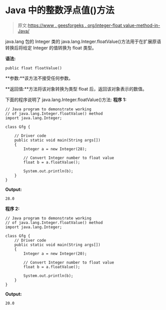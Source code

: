 # Java 中的整数浮点值()方法

> 原文:[https://www . geesforgeks . org/integer-float value-method-in-Java/](https://www.geeksforgeeks.org/integer-floatvalue-method-in-java/)

java.lang 包的 Integer 类的 java.lang.Integer.floatValue()方法用于在扩展原语转换后将给定 Integer 的值转换为 float 类型。

**语法:**

```
public float floatValue()
```

**参数:**该方法不接受任何参数。

**返回值:**方法将该对象转换为类型 float 后，返回该对象表示的数值。

下面的程序说明了 java.lang.Integer.floatValue()方法:
**程序 1:**

```
// Java program to demonstrate working
// of java.lang.Integer.floatValue() method
import java.lang.Integer;

class Gfg {

    // Driver code
    public static void main(String args[])
    {
        Integer a = new Integer(28);

        // Convert Integer number to float value
        float b = a.floatValue();

        System.out.println(b);
    }
}
```

**Output:**

```
28.0

```

**程序 2:**

```
// Java program to demonstrate working
// of java.lang.Integer.floatValue() method
import java.lang.Integer;

class Gfg {
    // Driver code
    public static void main(String args[])
    {
        Integer a = new Integer(20);

        // Convert Integer number to float value
        float b = a.floatValue();

        System.out.println(b);
    }
}
```

**Output:**

```
20.0

```
